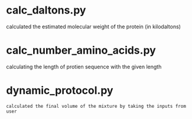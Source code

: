 # calc_daltons.py
   calculated the estimated molecular weight of the protein (in kilodaltons)

# calc_number_amino_acids.py
   calculating the length of protien sequence with the given length

# dynamic_protocol.py 
    calculated the final volume of the mixture by taking the inputs from user
